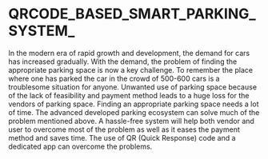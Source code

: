 # QRCODE_BASED_SMART_PARKING_SYSTEM_



In the modern era of rapid growth and development, the demand for cars has increased gradually. With the demand, the problem of finding the appropriate parking space is now a key challenge. To remember the place where one has parked the car in the crowd of 500-600 cars is a troublesome situation for anyone. Unwanted use of parking space because of the lack of feasibility and payment method leads to a huge loss for the vendors of parking space.
Finding an appropriate parking space needs a lot of time. The advanced developed parking ecosystem can solve much of the problem mentioned above. A hassle-free system will help both vendor and user to overcome most of the problem as well as it eases the payment method and saves time. The use of QR (Quick Response) code and a dedicated app can overcome the problems.
